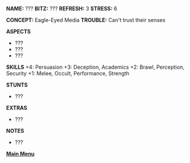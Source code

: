 **NAME:** ???
**BITZ:** ???
**REFRESH:** 3
**STRESS:** 6

**CONCEPT:** Eagle-Eyed Media
**TROUBLE:** Can't trust their senses

**ASPECTS** 
- ???
- ???
- ???

**SKILLS**
+4: Persuasion
+3: Deception, Academics
+2: Brawl, Perception, Security
+1: Melee, Occult, Performance, Strength

**STUNTS**
- ???

**EXTRAS**
- ???

**NOTES**
- ???

 **[Main Menu](../README.md)**